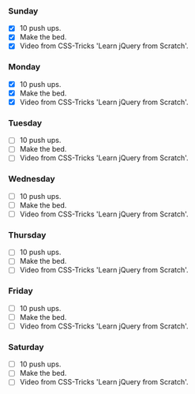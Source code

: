 ### Sunday

- [x] 10 push ups.
- [x] Make the bed.
- [x] Video from CSS-Tricks 'Learn jQuery from Scratch'.

### Monday

- [x] 10 push ups.
- [x] Make the bed.
- [x] Video from CSS-Tricks 'Learn jQuery from Scratch'.

### Tuesday

- [ ] 10 push ups.
- [ ] Make the bed.
- [ ] Video from CSS-Tricks 'Learn jQuery from Scratch'.

### Wednesday

- [ ] 10 push ups.
- [ ] Make the bed.
- [ ] Video from CSS-Tricks 'Learn jQuery from Scratch'.

### Thursday

- [ ] 10 push ups.
- [ ] Make the bed.
- [ ] Video from CSS-Tricks 'Learn jQuery from Scratch'.

### Friday

- [ ] 10 push ups.
- [ ] Make the bed.
- [ ] Video from CSS-Tricks 'Learn jQuery from Scratch'.

### Saturday

- [ ] 10 push ups.
- [ ] Make the bed.
- [ ] Video from CSS-Tricks 'Learn jQuery from Scratch'.

